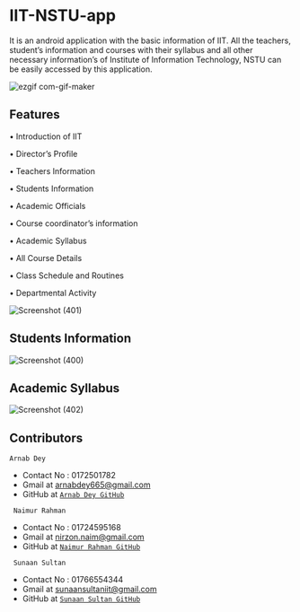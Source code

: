 # IIT-NSTU-app
It is an android application with the basic information of IIT. All the teachers, student’s information and courses with their syllabus and all other necessary information’s of Institute of Information Technology, NSTU can be easily accessed by this application.


![ezgif com-gif-maker](https://user-images.githubusercontent.com/58462502/135713542-35bb8461-43b8-4b5b-a38d-486e3b5fb09d.gif)


## Features

•	Introduction of IIT

•	Director’s Profile

•	Teachers Information

•	Students Information

•	Academic Officials

•	Course coordinator’s information 

•	Academic Syllabus

•	All Course Details

•	Class Schedule and Routines

•	Departmental Activity


![Screenshot (401)](https://user-images.githubusercontent.com/61958899/135704975-3f37617b-dc52-4fc0-89ed-c5d3b8a47883.png)



## Students Information
![Screenshot (400)](https://user-images.githubusercontent.com/61958899/135704967-12df8666-7a09-494c-83e6-e7af653fc237.png)



## Academic Syllabus
![Screenshot (402)](https://user-images.githubusercontent.com/61958899/135704976-f0d01535-d32a-4507-937d-00dc2d706425.png)


## Contributors

 ```
 Arnab Dey
 ```
- Contact No : 0172501782
- Gmail at arnabdey665@gmail.com
- GitHub at <a href="https://github.com/arnabdey24" target="_blank">`Arnab Dey GitHub`</a>

```
 Naimur Rahman
 ```
- Contact No : 01724595168
- Gmail at nirzon.naim@gmail.com 
- GitHub at <a href="https://github.com/NaimurRahman-11" target="_blank">`Naimur Rahman GitHub`</a>

```
 Sunaan Sultan
 ```
- Contact No : 01766554344
- Gmail at sunaansultaniit@gmail.com 
- GitHub at <a href="https://github.com/sunaansultanIIT" target="_blank">`Sunaan Sultan GitHub`</a>
